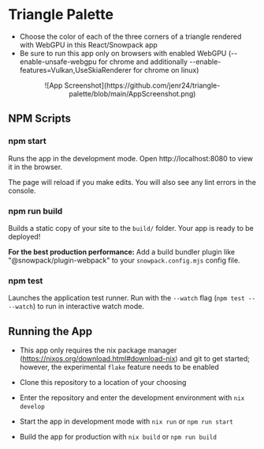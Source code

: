 # Triangle Palette

* Choose the color of each of the three corners of a triangle rendered with WebGPU in this React/Snowpack app
* Be sure to run this app only on browsers with enabled WebGPU (--enable-unsafe-webgpu for chrome and additionally --enable-features=Vulkan,UseSkiaRenderer for chrome on linux)

<p align="center">
  ![App Screenshot](https://github.com/jenr24/triangle-palette/blob/main/AppScreenshot.png)
</p>
  
## NPM Scripts

### npm start

Runs the app in the development mode.
Open http://localhost:8080 to view it in the browser.

The page will reload if you make edits.
You will also see any lint errors in the console.

### npm run build

Builds a static copy of your site to the `build/` folder.
Your app is ready to be deployed!

**For the best production performance:** Add a build bundler plugin like "@snowpack/plugin-webpack" to your `snowpack.config.mjs` config file.

### npm test

Launches the application test runner.
Run with the `--watch` flag (`npm test -- --watch`) to run in interactive watch mode.

## Running the App

* This app only requires the nix package manager (https://nixos.org/download.html#download-nix) and git to get started; however, the experimental `flake` feature needs to be enabled

* Clone this repository to a location of your choosing
* Enter the repository and enter the development environment with `nix develop`
* Start the app in development mode with `nix run` or `npm run start`
* Build the app for production with `nix build` or `npm run build`
